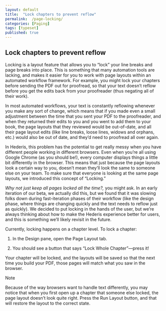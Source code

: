 ```yaml
---
layout: default
title:  "Lock chapters to prevent reflow"
permalink:  /page-locking/
categories: [Paging]
tags: [typeset]
published: true
---
```


<section data-type="chapter" class="hsecchapter" data-hederis-type="hsecchapter" id="page-locking" data-pi-attrs="id: page-locking; data-tags: typeset;" role="doc-chapter" data-tags="typeset" data-author-name=" " data-book-title=" " title="Lock chapters to prevent reflow"><h1 data-hederis-type="hblkchaptitle" class="hblkchaptitle" id="pshkIBlXy">Lock chapters to prevent reflow</h1><p class="hblkp" data-hederis-type="hblkp" id="puZDWhOcB">Locking is a layout feature that allows you to &#8220;lock&#8221; your line breaks and page breaks into place. This is something that many automation tools are lacking, and makes it easier for you to work with page layouts within an automated workflow framework. For example, you might lock your chapters before sending the PDF out for proofread, so that your text doesn&#8217;t reflow before you get the edits back from your proofreader (thus negating all of their work). </p><p class="hblkp" data-hederis-type="hblkp" id="ptaiTUEjL">In most automated workflows, your text is constantly reflowing whenever you make any sort of change, which means that if you made even a small adjustment between the time that you sent your PDF to the proofreader, and when they returned their edits to you and you went to add them to your book, the page layouts that they reviewed would be out-of-date, and all their page layout edits (like line breaks, loose lines, widows and orphans, etc.) would also be out of date, and they&#8217;d need to proofread all over again. </p><p class="hblkp" data-hederis-type="hblkp" id="pWzm9iXGM">In Hederis, this problem has the potential to get really messy when you have different people working in different browsers. Even when you&#8217;re all using Google Chrome (as you should be!), every computer displays things a little bit differently in the browser. This means that just because the page layouts look a certain way to you, doesn&#8217;t mean they&#8217;ll look the same to someone else on your team. To make sure that everyone is looking at the same page layouts, we introduced this concept of &#8220;Locking.&#8221;</p><p class="hblkp" data-hederis-type="hblkp" id="pwmaxiBi4"><em class="hspanem" data-hederis-type="hspanem" id="pmdS0oGvo">Why not just keep all pages locked all the time?,</em> you might ask. In an early iteration of our beta, we actually did this, but we found that it was slowing folks down during fast-iteration phases of their workflow (like the design phase, where things are changing quickly and the text needs to reflow just as quickly). We decided to put locking in the hands of the user, but we&#8217;re always thinking about how to make the Hederis experience better for users, and this is something we&#8217;ll likely revisit in the future.</p><p class="hblkp" data-hederis-type="hblkp" id="plzSPTWhv">Currently, locking happens on a chapter level. To lock a chapter:</p><ol class="hwprnumlist" data-hederis-type="hwprnumlist" id="pkQ6fC8yZ"><li class="hblkoli" data-hederis-type="hblkoli" id="liNcHZE7Mt"><p class="hblkoli" data-hederis-type="hblklip" id="pIBgJIecx">In the Design pane, open the Page Layout tab.</p></li><li class="hblkoli" data-hederis-type="hblkoli" id="lijDIylmv9"><p class="hblkoli" data-hederis-type="hblklip" id="peuqMnxTr">You should see a button that says &#8220;Lock Whole Chapter&#8221;&#8212;press it!</p></li></ol><p class="hblkp" data-hederis-type="hblkp" id="ploZ3T8kp">Your chapter will be locked, and the layouts will be saved so that the next time you build your PDF, those pages will match what you saw in the browser.</p><aside class="hwprbox box" data-hederis-type="hwprbox" id="pWEu4qZ7d" data-type="sidebar"><p class="hblktype" data-hederis-type="hblktype" id="pjUCHyZk9">Note</p><p class="hblkp" data-hederis-type="hblkp" id="pVyu5DR3t">Because of the way browsers want to handle text differently, you may notice that when you first open up a chapter that someone else locked, the page layout doesn&#8217;t look quite right. Press the Run Layout button, and that will restore the layout to the correct state.</p></aside></section>